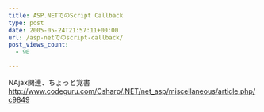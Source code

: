 ```yaml
---
title: ASP.NETでのScript Callback
type: post
date: 2005-05-24T21:57:11+00:00
url: /asp-netでのscript-callback/
post_views_count:
  - 90

---
```

NAjax関連、ちょっと覚書  
<http://www.codeguru.com/Csharp/.NET/net_asp/miscellaneous/article.php/c9849>
